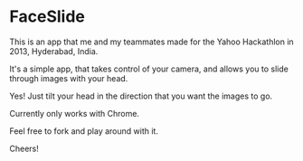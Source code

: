 FaceSlide
============

This is an app that me and my teammates made for the Yahoo Hackathlon in 2013, Hyderabad, India.

It's a simple app, that takes control of your camera, and allows you to slide through images with your head. 

Yes! Just tilt your head in the direction that you want the images to go.

Currently only works with Chrome. 


Feel free to fork and play around with it.

Cheers!



